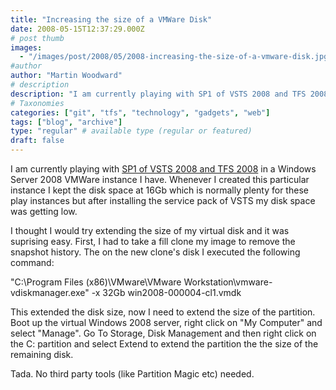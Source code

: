 ```yaml
---
title: "Increasing the size of a VMWare Disk"
date: 2008-05-15T12:37:29.000Z
# post thumb
images:
  - "/images/post/2008/05/2008-increasing-the-size-of-a-vmware-disk.jpg"
#author
author: "Martin Woodward"
# description
description: "I am currently playing with SP1 of VSTS 2008 and TFS 2008 in a Windows Server 2008 VMWare instance I have."
# Taxonomies
categories: ["git", "tfs", "technology", "gadgets", "web"]
tags: ["blog", "archive"]
type: "regular" # available type (regular or featured)
draft: false
---
```


I am currently playing with [SP1 of VSTS 2008 and TFS 2008](http://blogs.msdn.com/bharry/archive/2008/05/13/vs-vsts-tfs-2008-sp1-beta-is-now-available.aspx) in a Windows Server 2008 VMWare instance I have. Whenever I created this particular instance I kept the disk space at 16Gb which is normally plenty for these play instances but after installing the service pack of VSTS my disk space was getting low.

I thought I would try extending the size of my virtual disk and it was suprising easy. First, I had to take a fill clone my image to remove the snapshot history. The on the new clone's disk I executed the following command:

"C:\Program Files (x86)\VMware\VMware Workstation\vmware-vdiskmanager.exe" -x 32Gb win2008-000004-cl1.vmdk

This extended the disk size, now I need to extend the size of the partition. Boot up the virtual Windows 2008 server, right click on "My Computer" and select "Manage". Go To Storage, Disk Management and then right click on the C: partition and select Extend to extend the partition the the size of the remaining disk.

Tada. No third party tools (like Partition Magic etc) needed.
